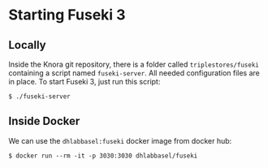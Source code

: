 <!---
Copyright © 2015-2018 the contributors (see Contributors.md).

This file is part of Knora.

Knora is free software: you can redistribute it and/or modify
it under the terms of the GNU Affero General Public License as published
by the Free Software Foundation, either version 3 of the License, or
(at your option) any later version.

Knora is distributed in the hope that it will be useful,
but WITHOUT ANY WARRANTY; without even the implied warranty of
MERCHANTABILITY or FITNESS FOR A PARTICULAR PURPOSE.  See the
GNU Affero General Public License for more details.

You should have received a copy of the GNU Affero General Public
License along with Knora.  If not, see <http://www.gnu.org/licenses/>.
-->

# Starting Fuseki 3

## Locally

Inside the Knora git repository, there is a folder called
`triplestores/fuseki` containing a script named `fuseki-server`. All
needed configuration files are in place. To start Fuseki 3, just run
this script:

    $ ./fuseki-server

## Inside Docker

We can use the `dhlabbasel:fuseki` docker image from docker hub:

    $ docker run --rm -it -p 3030:3030 dhlabbasel/fuseki
